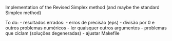 Implementation of the Revised Simplex method (and maybe the standard Simplex method)

To do:
    - resultados errados:
    - erros de precisão (eps)
    - divisão por 0 e outros problemas numéricos
    - ler quaisquer outros argumentos
    - problemas que ciclam (soluções degeneradas)
    - ajustar Makefile
